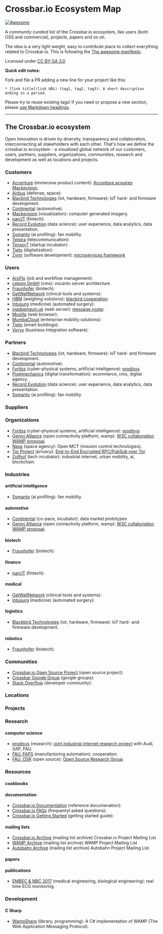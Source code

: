 # Crossbar.io Ecosystem Map

[![Awesome](https://awesome.re/badge.svg)](https://crossbar.io)

A *community curated* list of the Crossbar.io ecosystem, like users (both OSS and commercial), projects, papers and so on.

The idea is a very light weight, easy to contribute place to collect everything related to Crossbar.io. This is following the [The awesome manifesto](https://github.com/sindresorhus/awesome/blob/master/awesome.md).

Licensed under [CC BY-SA 3.0](https://creativecommons.org/licenses/by-sa/3.0/).

**Quick edit notes:**

Fork and file a PR adding a new line for your project like this:

```
* [link title](link URL) (tag1, tag2, tag3): A short description ending in a period.
```

Please try to reuse existing tags! If you need or propose a new section, please [use Markdown headings](https://github.com/adam-p/markdown-here/wiki/Markdown-Cheatsheet).

---


## The Crossbar.io ecosystem

Open Innovation is driven by diversity, transparency and collaboration, interconnecting all stakeholders with each other. That's how we define the crossbar.io ecosystem - a visualized global network of our customers, users, partners, suppliers, organizations, communities, research and development as well as locations and projects.


### Customers
* [Accenture](http://accenture.com) (immersive product content): [Accenture acquires Mackevision](http://www.mackevision.com/accenture-agrees-acquire-mackevision/).
* [Airbus](http://airbus.com) (defense, space):
* [Blacbird Technologies](http://blacbird.de) (iot, hardware, firmware): IoT hard- and firmware development.
* [Continental](http://continental.com) (automotive):
* [Mackevision](http://mackevision.com) (visualization): computer generated imagery.
* [parcIT](http://www.parcit.de/) (fintech):
* [Record Evolution](http://record-evolution.de/) (data science): user experience, data analytics, data presentation.
* [Symanto](http://symanto.net) (ai profiling): fan mobility.
* [Telstra](http://telstra.com) (telecommunication):
* [Tensor7](http://tensor7.io) (startup incubator):
* [Tieto](http://tieto.com) (digitalization):
* [Zymr](http://zymr.com) (software development): [microservices framework](https://www.zymr.com/introducing-crossbar-io-microservices-framework/)

### Users
* [AroFlo](https://aroflo.com/) (job and workflow management):
* [cekom GmbH](https://www.cekom.com/132/VOCANTO%EF%BF%BD-architecture.htm) (cms): vocanto server architecture.
* [Fraunhofer](https://www.fraunhofer.de/) (biotech):
* [GetWellNetwork](https://www.getwellnetwork.com/) (clinical tools and systems):
* [HBM](https://hbm.com) (weighing solutions): [blacbird cooperation](https://hbm.com/en/6304/wtx120-industrial-and-legal-for-trade-weighing-terminal/).
* [Intusurg](https://www.intuitivesurgical.com/) (medicine) (automated surgery):
* [madpenguin.uk](https://madpenguin.uk) (web server): [message router](https://gareth.bult.co.uk/2017/09/22/its-a-mad-mad-world-2/).
* [Mozilla](https://www.mozilla.org/en-US/) (web browser):
* [MumbaCloud](https://www.mumba.cloud/) (enterprise mobility solutions):
* [Tieto](https://www.tieto.com/) (smart buildings):
* [Voryx](http://voryx.net/) (business integration software):

### Partners
* [Blacbird Technologies](http://blacbird.de) (iot, hardware, firmware): IoT hard- and firmware development.
* [Continental](http://continental.com) (automotive):
* [Fortiss](http://fortiss.org/) (cyber-physical systems, artificial intelligence): [prodisys](https://www.fortiss.org/ueber-uns/aktuelles/industrie-40/)
* [Pixelmechanics](http://pixelmechanics.de) (digital transformation): ecommerce, cms, digital agency.
* [Record Evolution](http://record-evolution.de/) (data science): user experience, data analytics, data presentation.
* [Symanto](http://symanto.net) (ai profiling): fan mobility.

### Suppliers

### Organizations
* [Fortiss](http://fortiss.org/) (cyber-physical systems, artificial intelligence): [prodisys](https://www.fortiss.org/ueber-uns/aktuelles/industrie-40/)
* [Genivi Alliance](http://genivi.org) (open connectivity platform, wamp): [W3C collaboration WAMP proposal](https://at.projects.genivi.org/wiki/download/attachments/14976927/W3C%20-%20GENIVI%20Collaboration%202017%20AMM%20Seoul.ppt?version=1&modificationDate=1507698001000&api=v2).
* [Nasa](https://nasa.github.io/openmct/) (space agency): Open MCT (mission control technologies).
* [Tor Project](https://torproject.org) (privacy): [End-to-End Encrypted RPC/PubSub over Tor](https://meejah.ca/blog/end-to-end-encrypted-rpc-over-tor).
* [Zollhof](http://zollhof.de) (tech incubator): industrial internet, urban mobility, ai, blockchain.

### Industries
#### artificial intelligence
* [Symanto](http://symanto.net) (ai profiling): fan mobility.

#### automotive
* [Continental](http://continental.com) (co-pace, incubator): data market prototypes
* [Genivi Alliance](http://genivi.org) (open connectivity platform, wamp): [W3C collaboration WAMP proposal](https://at.projects.genivi.org/wiki/download/attachments/14976927/W3C%20-%20GENIVI%20Collaboration%202017%20AMM%20Seoul.ppt?version=1&modificationDate=1507698001000&api=v2).

#### biotech
* [Fraunhofer](https://www.fraunhofer.de/) (biotech):

#### finance
* [parcIT](http://www.parcit.de/) (fintech):

#### medical
* [GetWellNetwork](https://www.getwellnetwork.com/) (clinical tools and systems):
* [Intusurg](https://www.intuitivesurgical.com/) (medicine) (automated surgery):

#### logistics
* [Blackbird Technologies](http://blacbird.de) (iot, hardware, firmware): IoT hard- and firmware development.

#### robotics
* [Fraunhofer](https://www.fraunhofer.de/) (biotech):

### Communities
* [Crossbar.io Open Source Project](https://crossbar.io/) (open source project):
* [Crossbar Google Group](https://groups.google.com/forum/#!forum/crossbario) (google groups):
* [Stack Overflow](https://stackoverflow.com/questions/tagged/crossbar) (developer community):


### Locations

### Projects

### Research
#### computer science
* [prodisys]() (research): [joint industrial internet research project](http://wi1.uni-erlangen.de/news-articles/neues-forschungsprojekt-prodisys-gestartet) with Audi, SAP, FAU.
* [FAU, FAPS](http://faps.fau.de) (manufacturing automation): cooperation.
* [FAU, OSR](http://osr.cs.fau.de) (open source): [Open Source Research Group](https://osr.cs.fau.de/category/general/letters-to-stakeholders/).

### Resources
#### cookbooks
#### documentation
* [Crossbar.io Documentation](https://crossbar.io/docs/) (reference documenation):
* [Crossbar.io FAQs](https://crossbar.io/docs/FAQ/) (frequentyl asked questions):
* [Crossbar.io Getting Started](https://crossbar.io/docs/Getting-Started/) (getting started guide):

#### mailing lists
* [Crossbar.io Archive](https://groups.google.com/forum/?utm_medium=email&utm_source=footer#!forum/crossbario) (mailing list archive) Crossbar.io Project Mailing List
* [WAMP Archive](https://groups.google.com/forum/?utm_medium=email&utm_source=footer#!forum/wampws) (mailing list archive) WAMP Project Mailing List
* [Autobahn Archive](https://groups.google.com/forum/?utm_medium=email&utm_source=footer#!forum/autobahnws) (mailing list archive) Autobahn Project Mailing List

#### papers
#### publications
* [EMBEC & NBC 2017](http://embec2017.org/) (medical engineering, biological engineering): real time ECG monitoring.

### Development

#### C Sharp

* [WampSharp](https://github.com/Code-Sharp/WampSharp) (library, programming): A C# implementation of WAMP (The Web Application Messaging Protocol).
